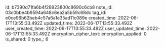 id: b7390d71fa6b4f28923800c8690c6cb8
note_id: 03c0bbe4b9594a648c6ea2a5b59c68dc
tag_id: e0ce96b62beb4c57a6a1e35ad11c089e
created_time: 2022-06-17T13:55:33.492Z
updated_time: 2022-06-17T13:55:33.492Z
user_created_time: 2022-06-17T13:55:33.492Z
user_updated_time: 2022-06-17T13:55:33.492Z
encryption_cipher_text: 
encryption_applied: 0
is_shared: 0
type_: 6